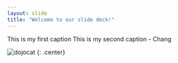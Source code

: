 ```yaml
---
layout: slide
title: "Welcome to our slide deck!"
---
```


This is my first caption
This is my second caption - Chang

![dojocat](https://octodex.github.com/images/dojocat.jpg)
{: .center}
